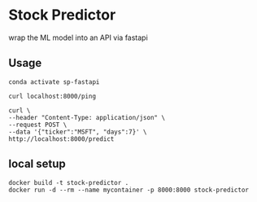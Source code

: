 # Stock Predictor

wrap the ML model into an API via fastapi 

## Usage

```
conda activate sp-fastapi

curl localhost:8000/ping
    
curl \
--header "Content-Type: application/json" \
--request POST \
--data '{"ticker":"MSFT", "days":7}' \
http://localhost:8000/predict
```



## local setup
```
docker build -t stock-predictor .
docker run -d --rm --name mycontainer -p 8000:8000 stock-predictor
```